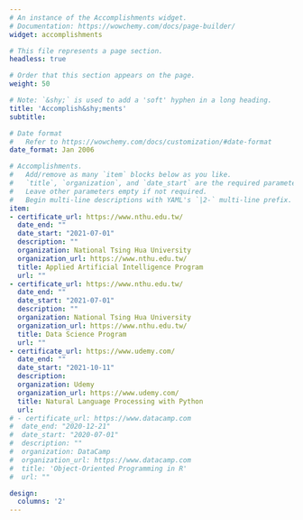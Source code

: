 ```yaml
---
# An instance of the Accomplishments widget.
# Documentation: https://wowchemy.com/docs/page-builder/
widget: accomplishments

# This file represents a page section.
headless: true

# Order that this section appears on the page.
weight: 50

# Note: `&shy;` is used to add a 'soft' hyphen in a long heading.
title: 'Accomplish&shy;ments'
subtitle:

# Date format
#   Refer to https://wowchemy.com/docs/customization/#date-format
date_format: Jan 2006

# Accomplishments.
#   Add/remove as many `item` blocks below as you like.
#   `title`, `organization`, and `date_start` are the required parameters.
#   Leave other parameters empty if not required.
#   Begin multi-line descriptions with YAML's `|2-` multi-line prefix.
item:
- certificate_url: https://www.nthu.edu.tw/
  date_end: ""
  date_start: "2021-07-01"
  description: ""
  organization: National Tsing Hua University
  organization_url: https://www.nthu.edu.tw/
  title: Applied Artificial Intelligence Program
  url: ""
- certificate_url: https://www.nthu.edu.tw/
  date_end: ""
  date_start: "2021-07-01"
  description: ""
  organization: National Tsing Hua University
  organization_url: https://www.nthu.edu.tw/
  title: Data Science Program
  url: ""
- certificate_url: https://www.udemy.com/
  date_end: ""
  date_start: "2021-10-11"
  description: 
  organization: Udemy
  organization_url: https://www.udemy.com/
  title: Natural Language Processing with Python
  url: 
# - certificate_url: https://www.datacamp.com
#  date_end: "2020-12-21"
#  date_start: "2020-07-01"
#  description: ""
#  organization: DataCamp
#  organization_url: https://www.datacamp.com
#  title: 'Object-Oriented Programming in R'
#  url: ""

design:
  columns: '2' 
---
```

